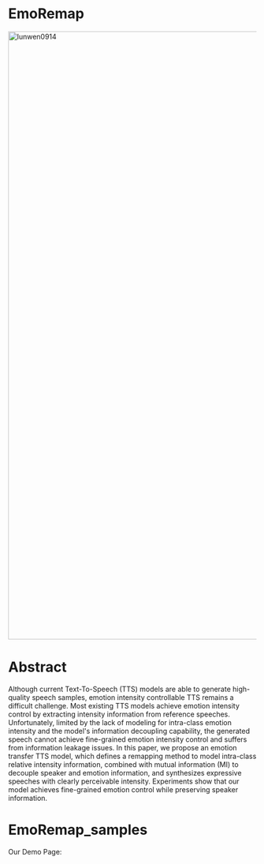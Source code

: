 # EmoRemap
<img width="1233" alt="lunwen0914" src="https://github.com/lemon-ustc/EmoRemap_samples/assets/114217953/7057aa11-71e7-4eb6-a27a-855a348a7be0">

# Abstract
Although current Text-To-Speech (TTS) models are able to generate high-quality speech samples, emotion intensity controllable TTS remains a difficult challenge. Most existing TTS models achieve emotion intensity control by extracting intensity information from reference speeches. Unfortunately, limited by the lack of modeling for intra-class emotion intensity and the model's information decoupling capability, the generated speech cannot achieve fine-grained emotion intensity control and suffers from information leakage issues. In this paper, we propose an emotion transfer TTS model, which defines a remapping method to model intra-class relative intensity information, combined with mutual information (MI) to decouple speaker and emotion information, and synthesizes expressive speeches with clearly perceivable intensity. Experiments show that our model achieves fine-grained emotion control while preserving speaker information.

# EmoRemap_samples

Our Demo Page:

